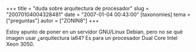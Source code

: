 +++
title = "duda sobre arquitectura de procesador"
slug = "20070104004328481"
date = "2007-01-04 00:43:00"
[taxonomies]
tema = ["preguntas"]
autor = ["ZONIN8"]
+++

Estoy apunto de poner en un servidor GNU/Linux Debian, pero no se qué
imagen usar ¿arquitectura ia64? Es para un procesador Dual Core Intel
Xeon 3050.

